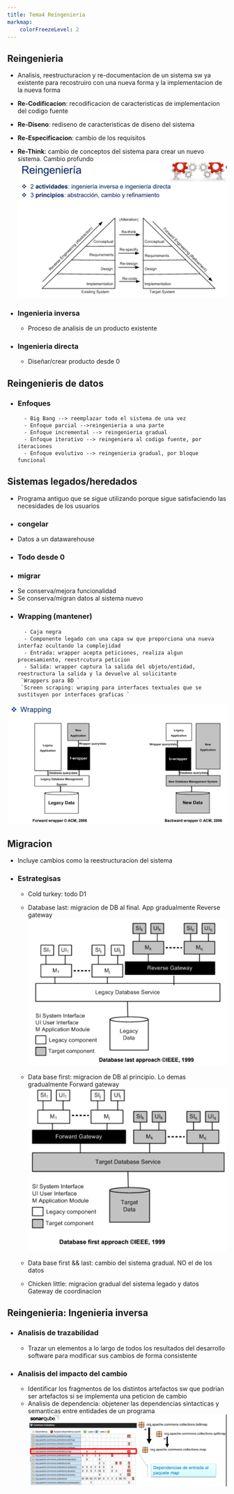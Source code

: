 ```yaml
---
title: Tema4 Reingenieria
markmap:
    colorFreezeLevel: 2
---
```


## Reingenieria
- Analisis, reestructuracion y re-documentacion de un sistema sw ya existente para recostruiro con una nueva forma y la implementacion de la nueva forma
- **Re-Codificacion**: recodificacion de caracteristicas de implementacion del codigo fuente
- **Re-Diseno**: rediseno de caracteristicas de diseno del sistema
- **Re-Especificacion**: cambio de los requisitos
- **Re-Think**: cambio de conceptos del sistema para crear un nuevo sistema. Cambio profundo
![Reingenieria](FotosEMS/Reingenieria.png)

- ### Ingenieria inversa
    - Proceso de analisis de un producto existente
- ### Ingenieria directa
    - Diseñar/crear producto desde 0
## Reingenieris de datos

- ### Enfoques
        - Big Bang --> reemplazar todo el sistema de una vez
        - Enfoque parcial -->reingenieria a una parte
        - Enfoque incremental --> reingenieria gradual
        - Enfoque iterativo --> reingeniera al codigo fuente, por iteraciones
        - Enfoque evolutivo --> reingenieria gradual, por bloque funcional

## Sistemas legados/heredados
- Programa antiguo que se sigue utilizando porque sigue satisfaciendo las necesidades de los usuarios
- ### congelar
-   Datos a un datawarehouse
- ### Todo desde 0
- ### migrar
- Se conserva/mejora funcionalidad
- Se conserva/migran datos al sistema nuevo
- ### Wrapping (mantener)
        - Caja negra
        - Componente legado con una capa sw que proporciona una nueva interfaz ocultando la complejidad
        - Entrada: wrapper acepta peticiones, realiza algun procesamiento, reestrcutura peticion
        - Salida: wrapper captura la salida del objeto/entidad, reestructura la salida y la devuelve al solicitante
       `Wrappers para BD `
       `Screen scraping: wraping para interfaces textuales que se sustituyen por interfaces graficas `
![Wraping](FotosEMS/Wraping.png)

## Migracion
- Incluye cambios como la reestructuracion del sistema

- ### Estrategisas
    - Cold turkey: todo D1
    - Database last: migracion de DB al final. App gradualmente
                    Reverse gateway                    
![](FotosEMS/DBlast.png)
    - Data base first: migracion de DB al principio. Lo demas gradualmente
                    Forward gateway
![](FotosEMS/DBfirst.png)
    - Data base first && last: cambio del sistema gradual. NO el de los datos

    - Chicken little: migracion gradual del sistema legado y datos  
                    Gateway de coordinacion

## Reingenieria: Ingenieria inversa
- ### Analisis de trazabilidad
    - Trazar un elementos a lo largo de todos los resultados del desarrollo software para modificar sus cambios de forma consistente

- ### Analisis del impacto del cambio
    - Identificar los fragmentos de los distintos artefactos sw que podrian ser artefactos si se implementa una peticion de cambio
    - Analisis de dependencia: objetener las dependencias sintacticas y semanticas entre entidades de un programa
![](FotosEMS/impactoCambio.png)